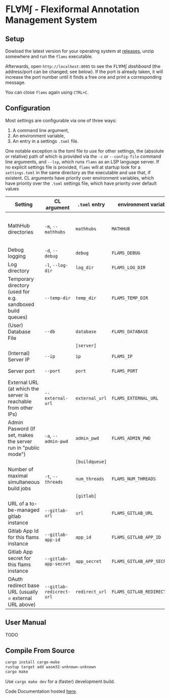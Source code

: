 # 𝖥𝖫∀𝖬∫ - Flexiformal Annotation Management System

## Setup

Dowload the latest version for your operating system at [releases](https://github.com/KWARC/FLAMS/releases/tag/latest), unzip
somewhere and run the `flams` executable.

Afterwards, open `http://localhost:8095` to see the 𝖥𝖫∀𝖬∫ *dashboard* (the address/port can be changed; see
below). If the port is already taken, it will increase the port number until it finds a free one
and print a corresponding message.

You can close `flams` again using `CTRL+C`.

## Configuration

Most settings are configurable via one of three ways:
1. A command line argument,
2. An environment variable,
3. An entry in a settings `.toml` file.

One notable exception is the toml file to use for other settings, the (absolute or relative)
path of which is provided via the `-c` or `--config-file` command line arguments, and `--lsp`, which
runs `flams` as an LSP language server. If no
explicit settings file is provided, `flams` will at startup look for a `settings.toml` in the
same directory as the executable and use that, if existent.
CL arguments have priority over environment variables, which have priority over the `.toml`
settings file, which have priority over default values

| Setting | CL argument | `.toml` entry | environment variable | value | default |
| --- |  --- | --- | --- | --- | --- |
| MathHub directories | `-m`, `--mathhubs` | `mathhubs` | `MATHHUB` | comma-separated list of directory paths | `~/.mathhub` |
| Debug logging | `-d`, `--debug` | `debug` | `FLAMS_DEBUG` | `true`/`false` | `false` |
| Log directory | `-l`, `--log-dir` | `log_dir` | `FLAMS_LOG_DIR` | directory path | `~/.flams/log` |
| Temporary directory (used for e.g. sandboxed build queues) | `--temp-dir` | `temp_dir` | `FLAMS_TEMP_DIR` | directory path | `~/.flams/tmp` |
| (User) Database File | `--db`  | `database` | `FLAMS_DATABASE` | file path | `~/.flams/users.sqlite`
| | | `[server]` | | | |
| (Internal) Server IP | `--ip` | `ip` | `FLAMS_IP` | IPv4 address | `127.0.0.1` |
| Server port | `--port` | `port` | `FLAMS_PORT` | port number | `8095` |
| External URL (at which the server is reachable from other IPs) | `--external-url` | `external_url` | `FLAMS_EXTERNAL_URL` | URL | None / `<ip>:<port>`
| Admin Pasword (If set, makes the server run in "public mode") | `-a`, `--admin-pwd` | `admin_pwd` | `FLAMS_ADMIN_PWD` | (string) | (None) |
| | | `[buildqueue]` | | | |
| Number of maximal simultaneous build jobs | `-t`, `--threads` | `num_threads` | `FLAMS_NUM_THREADS` | (positive integer) | number of CPU cores / 2 |
| | | `[gitlab]` | | | |
| URL of a to-be-managed gitlab instance | `--gitlab-url` | `url` | `FLAMS_GITLAB_URL` | URL | (None) |
| Gitlab App Id for this flams instance | `--gitlab-app-id` | `app_id` | `FLAMS_GITLAB_APP_ID` | string | (None) |
| Gitlab App secret for this flams instance | `--gitlab-app-secret` | `app_secret` | `FLAMS_GITLAB_APP_SECRET` | string | (None) |
| OAuth redirect base URL (usually = external URL above) | `--gitlab-redicrect-url`| `redirect_url` | `FLAMS_GITLAB_REDIRECT_URL` | url | (None)

## User Manual
TODO

## Compile From Source

```sh
cargo install cargo-make
rustup target add wasm32-unknown-unknown
cargo make
```

Use `cargo make dev` for a (faster) development build.

Code Documentation hosted [here](https://kwarc.github.io/FLAMS).
